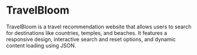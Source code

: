 # TravelBloom
TravelBloom is a travel recommendation website that allows users to search for destinations like countries, temples, and beaches. It features a responsive design, interactive search and reset options, and dynamic content loading using JSON.
